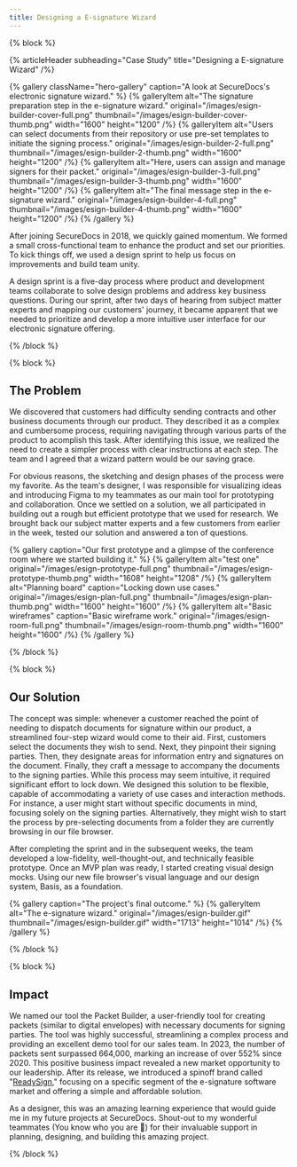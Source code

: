 ```yaml
---
title: Designing a E-signature Wizard
---
```


{% block %}

{% articleHeader subheading="Case Study" title="Designing a E-signature Wizard" /%}

{% gallery className="hero-gallery" caption="A look at SecureDocs's electronic signature wizard." %}
{% galleryItem
  alt="The signature preparation step in the e-signature wizard."
  original="/images/esign-builder-cover-full.png"
  thumbnail="/images/esign-builder-cover-thumb.png"
  width="1600"
  height="1200"
/%}
{% galleryItem
  alt="Users can select documents from their repository or use pre-set templates to initiate the signing process."
  original="/images/esign-builder-2-full.png"
  thumbnail="/images/esign-builder-2-thumb.png"
  width="1600"
  height="1200"
/%}
{% galleryItem
  alt="Here, users can assign and manage signers for their packet."
  original="/images/esign-builder-3-full.png"
  thumbnail="/images/esign-builder-3-thumb.png"
  width="1600"
  height="1200"
/%}
{% galleryItem
  alt="The final message step in the e-signature wizard."
  original="/images/esign-builder-4-full.png"
  thumbnail="/images/esign-builder-4-thumb.png"
  width="1600"
  height="1200"
/%}
{% /gallery %}

After joining SecureDocs in 2018, we quickly gained momentum. We formed a small cross-functional team to enhance the product and set our priorities. To kick things off, we used a design sprint to help us focus on improvements and build team unity.

A design sprint is a five-day process where product and development teams collaborate to solve design problems and address key business questions. During our sprint, after two days of hearing from subject matter experts and mapping our customers' journey, it became apparent that we needed to prioritize and develop a more intuitive user interface for our electronic signature offering.

{% /block %}

{% block %}

## The Problem

We discovered that customers had difficulty sending contracts and other business documents through our product. They described it as a complex and cumbersome process, requiring navigating through various parts of the product to acomplish this task. After identifying this issue, we realized the need to create a simpler process with clear instructions at each step. The team and I agreed that a wizard pattern would be our saving grace.

For obvious reasons, the sketching and design phases of the process were my favorite. As the team's designer, I was responsible for visualizing ideas and introducing Figma to my teammates as our main tool for prototyping and collaboration. Once we settled on a solution, we all participated in building out a rough but efficient prototype that we used for research. We brought back our subject matter experts and a few customers from earlier in the week, tested our solution and answered a ton of questions.

{% gallery caption="Our first prototype and a glimpse of the conference room where we started building it." %}
{% galleryItem
  alt="test one"
  original="/images/esign-prototype-full.png"
  thumbnail="/images/esign-prototype-thumb.png"
  width="1608"
  height="1208"
/%}
{% galleryItem
  alt="Planning board"
  caption="Locking down use cases."
  original="/images/esign-plan-full.png"
  thumbnail="/images/esign-plan-thumb.png"
  width="1600"
  height="1600"
/%}
{% galleryItem
  alt="Basic wireframes"
  caption="Basic wireframe work."
  original="/images/esign-room-full.png"
  thumbnail="/images/esign-room-thumb.png"
  width="1600"
  height="1600"
/%}
{% /gallery %}

{% /block %}

{% block %}

## Our Solution

The concept was simple: whenever a customer reached the point of needing to dispatch documents for signature within our product, a streamlined four-step wizard would come to their aid. First, customers select the documents they wish to send. Next, they pinpoint their signing parties. Then, they designate areas for information entry and signatures on the document. Finally, they craft a message to accompany the documents to the signing parties. While this process may seem intuitive, it required significant effort to lock down. We designed this solution to be flexible, capable of accommodating a variety of use cases and interaction methods. For instance, a user might start without specific documents in mind, focusing solely on the signing parties. Alternatively, they might wish to start the process by pre-selecting documents from a folder they are currently browsing in our file browser.

After completing the sprint and in the subsequent weeks, the team developed a low-fidelity, well-thought-out, and technically feasible prototype. Once an MVP plan was ready, I started creating visual design mocks. Using our new file browser's visual language and our design system, Basis, as a foundation.

{% gallery caption="The project's final outcome." %}
{% galleryItem
  alt="The e-signature wizard."
  original="/images/esign-builder.gif"
  thumbnail="/images/esign-builder.gif"
  width="1713"
  height="1014"
/%}
{% /gallery %}

{% /block %}

{% block %}

## Impact

We named our tool the Packet Builder, a user-friendly tool for creating packets (similar to digital envelopes) with necessary documents for signing parties. The tool was highly successful, streamlining a complex process and providing an excellent demo tool for our sales team. In 2023, the number of packets sent surpassed 664,000, marking an increase of over 552% since 2020. This positive business impact revealed a new market opportunity to our leadership. After its release, we introduced a spinoff brand called "[ReadySign](https://www.readysign.com/)," focusing on a specific segment of the e-signature software market and offering a simple and affordable solution.

As a designer, this was an amazing learning experience that would guide me in my future projects at SecureDocs. Shout-out to my wonderful teammates (You know who you are 🙌) for their invaluable support in planning, designing, and building this amazing project.

{% /block %}
